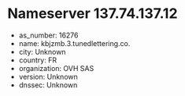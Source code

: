 # Nameserver 137.74.137.12

* as_number: 16276
* name: kbjzmb.3.tunedlettering.co.
* city: Unknown
* country: FR
* organization: OVH SAS
* version: Unknown
* dnssec: Unknown
